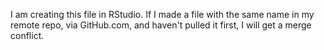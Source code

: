 I am creating this file in RStudio. If I made a file with the same name in my remote repo, via GitHub.com, and haven't pulled it first, I will get a merge conflict.    